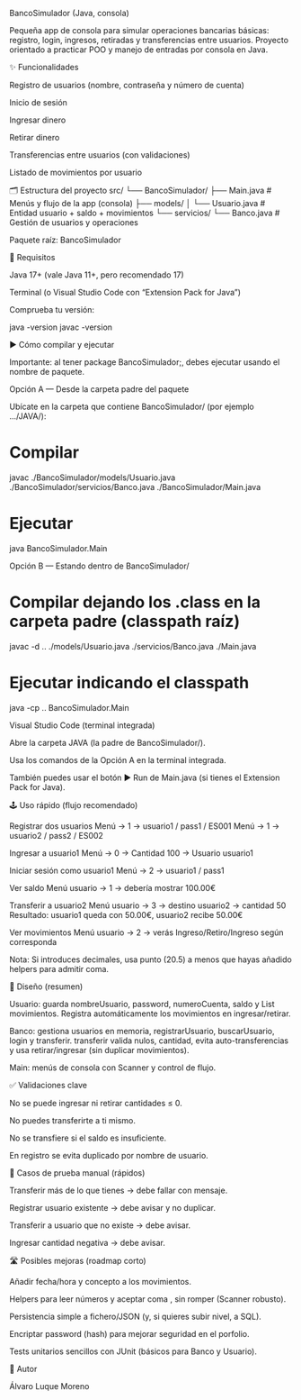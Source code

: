 BancoSimulador (Java, consola)

Pequeña app de consola para simular operaciones bancarias básicas: registro, login, ingresos, retiradas y transferencias entre usuarios. Proyecto orientado a practicar POO y manejo de entradas por consola en Java.

✨ Funcionalidades

Registro de usuarios (nombre, contraseña y número de cuenta)

Inicio de sesión

Ingresar dinero

Retirar dinero

Transferencias entre usuarios (con validaciones)

Listado de movimientos por usuario

🗂️ Estructura del proyecto
src/
└── BancoSimulador/
    ├── Main.java                     # Menús y flujo de la app (consola)
    ├── models/
    │   └── Usuario.java              # Entidad usuario + saldo + movimientos
    └── servicios/
        └── Banco.java                # Gestión de usuarios y operaciones


Paquete raíz: BancoSimulador

🔧 Requisitos

Java 17+ (vale Java 11+, pero recomendado 17)

Terminal (o Visual Studio Code con “Extension Pack for Java”)

Comprueba tu versión:

java -version
javac -version

▶️ Cómo compilar y ejecutar

Importante: al tener package BancoSimulador;, debes ejecutar usando el nombre de paquete.

Opción A — Desde la carpeta padre del paquete

Ubícate en la carpeta que contiene BancoSimulador/ (por ejemplo .../JAVA/):

# Compilar
javac ./BancoSimulador/models/Usuario.java ./BancoSimulador/servicios/Banco.java ./BancoSimulador/Main.java

# Ejecutar
java BancoSimulador.Main

Opción B — Estando dentro de BancoSimulador/
# Compilar dejando los .class en la carpeta padre (classpath raíz)
javac -d .. ./models/Usuario.java ./servicios/Banco.java ./Main.java

# Ejecutar indicando el classpath
java -cp .. BancoSimulador.Main

Visual Studio Code (terminal integrada)

Abre la carpeta JAVA (la padre de BancoSimulador/).

Usa los comandos de la Opción A en la terminal integrada.

También puedes usar el botón ▶️ Run de Main.java (si tienes el Extension Pack for Java).

🕹️ Uso rápido (flujo recomendado)

Registrar dos usuarios
Menú → 1 → usuario1 / pass1 / ES001
Menú → 1 → usuario2 / pass2 / ES002

Ingresar a usuario1
Menú → 0 → Cantidad 100 → Usuario usuario1

Iniciar sesión como usuario1
Menú → 2 → usuario1 / pass1

Ver saldo
Menú usuario → 1 → debería mostrar 100.00€

Transferir a usuario2
Menú usuario → 3 → destino usuario2 → cantidad 50
Resultado: usuario1 queda con 50.00€, usuario2 recibe 50.00€

Ver movimientos
Menú usuario → 2 → verás Ingreso/Retiro/Ingreso según corresponda

Nota: Si introduces decimales, usa punto (20.5) a menos que hayas añadido helpers para admitir coma.



🧠 Diseño (resumen)

Usuario: guarda nombreUsuario, password, numeroCuenta, saldo y List<String> movimientos.
Registra automáticamente los movimientos en ingresar/retirar.

Banco: gestiona usuarios en memoria, registrarUsuario, buscarUsuario, login y transferir.
transferir valida nulos, cantidad, evita auto-transferencias y usa retirar/ingresar (sin duplicar movimientos).

Main: menús de consola con Scanner y control de flujo.



✅ Validaciones clave

No se puede ingresar ni retirar cantidades ≤ 0.

No puedes transferirte a ti mismo.

No se transfiere si el saldo es insuficiente.

En registro se evita duplicado por nombre de usuario.



🧪 Casos de prueba manual (rápidos)

Transferir más de lo que tienes → debe fallar con mensaje.

Registrar usuario existente → debe avisar y no duplicar.

Transferir a usuario que no existe → debe avisar.

Ingresar cantidad negativa → debe avisar.



🛣️ Posibles mejoras (roadmap corto)

Añadir fecha/hora y concepto a los movimientos.

Helpers para leer números y aceptar coma , sin romper (Scanner robusto).

Persistencia simple a fichero/JSON (y, si quieres subir nivel, a SQL).

Encriptar password (hash) para mejorar seguridad en el porfolio.

Tests unitarios sencillos con JUnit (básicos para Banco y Usuario).




👤 Autor

Álvaro Luque Moreno